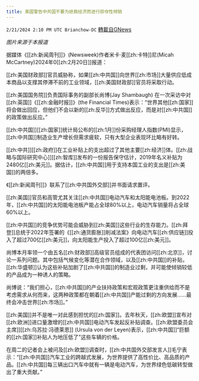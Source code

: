```yaml
---
title: 美国警告中共国不要为拯救经济而进行掠夺性倾销
---
```

`2/21/2024 2:10 PM UTC Brianchow-DC` [轉載自GNews](https://gnews.org/articles/2329228)

*图片来源于本报道*

据媒体《[[zh:新闻周刊]]》(Newsweek)作者米卡·麦[[zh:卡特]]尼(Micah McCartney)2024年0[[zh:2月20日]]报道：

[[zh:美国财政部]]官员威胁称，如果[[zh:中共国]]向世界[[zh:市场]]大量供应低成本商品以支撑其停滞不前的工业领域，[[zh:美国财政部]]官员将采取行动。

[[zh:美国国务院]]负责国际事务的副部长尚博(Jay Shambaugh) 在一次采访中对[[zh:英国]]《[[zh:金融时报]]》(the Financial Times)表示：“世界其他[[zh:国家]]将会做出回应，但他们不会以新的[[zh:反华]]方式做出反应，而是对[[zh:中共国]]的政策做出反应。”

[[zh:中共国]][[zh:国家]]统计局公布的[[zh:1月]]份采购经理人指数(PMI)显示，[[zh:中共国]]制造业生产增长但需求疲软，只有大型企业表现环比略有好转。

[[zh:中共]][[zh:政府]]在工业补贴上的支出超过了其他主要[[zh:经济]]体。[[zh:战略与国际研究中心]][[zh:智库]]发布的一份报告保守估计，2019年名义补贴为2480亿[[zh:美元]]。据估计，[[zh:中共国]]用于支持本国工业的支出是[[zh:美国]]的两倍多。

《[[zh:新闻周刊]]》联系了[[zh:中共国外交部]]并书面请求置评。

[[zh:美国]]官员和高管尤其关注[[zh:中共国]]电动汽车和太阳能电池板。到2022年，[[zh:中共国]]的太阳能电池板产能占全球80%以上，电动汽车销量将占全球60%以上。

[[zh:中共国]]的竞争优势可能会威胁到[[zh:美国]]这些行业的生存能力。[[zh:拜登]]总统于2022年签署的《[[zh:通货膨胀]]削减法案》向电动汽车[[zh:供应链]]投入了超过700亿[[zh:美元]]，向太阳能生产投入了超过100亿[[zh:美元]]。

尚博本月率领一个由五名[[zh:财政部]]高级官员组成的代表团访问[[zh:北京]]，讨论一系列问题。其中包括气候变化等潜在合作领域，以及[[zh:中共国]]的补贴，[[zh:华盛顿]]认为这些补贴加剧了[[zh:中共国]]的制造业过剩，并可能使倾销较低的产品成为一种诱人的策略。

尚博说：“我们担心，[[zh:中共国]]的产业扶持政策和宏观政策更注重供给而不是考虑需求从何而来，这两种政策都在朝着[[zh:中共国]]产能过剩的方向发展......最终会冲击世界[[zh:市场]]。”

[[zh:美国]]并不是唯一对此感到担忧的[[zh:国家]]。去年秋天，[[zh:欧盟]]宣布对[[zh:欧洲]]进口量激增的[[zh:中共国]]电动汽车发起反补贴调查。[[zh:欧盟委员会主席]][[zh:乌苏拉·冯德莱恩]] (Ursula von der Leyen)表示，[[zh:中共国]]“巨额的[[zh:国家]]补贴人为地压低了”这些车辆的价格。

在周二的记者会上被问及[[zh:欧盟]]调查时，[[zh:中共国外交部发言人]]毛宁表示：“[[zh:中共国]]汽车工业的跨越式发展，为世界提供了高性价比、高品质的产品。[[zh:中共国]]每三辆出口汽车中就有一辆是电动汽车，为世界绿色低碳转型做出了重大贡献。”
